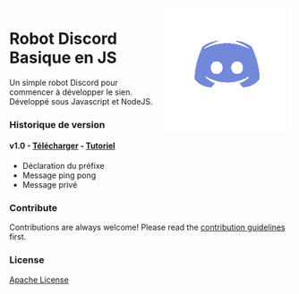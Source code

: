 <img src="favicon.png" align="right" />

# Robot Discord Basique en JS

Un simple robot Discord pour commencer à développer le sien. Développé sous Javascript et NodeJS.

### Historique de version

#### v1.0 - [Télécharger](https://github.com/thomasbnt/Robot-Discord-Basique-en-JS/releases/tag/v1.0) - [Tutoriel](https://thomasbnt.fr/robot-discord-basique/)
- Déclaration du préfixe
- Message ping pong
- Message privé


### Contribute

Contributions are always welcome!
Please read the [contribution guidelines](contributing.md) first.

### License

[Apache License](LICENSE)

